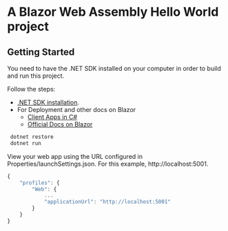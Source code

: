 # A Blazor Web Assembly Hello World project

## Getting Started

You need to have the .NET SDK installed on your computer in order to build and run this project.

Follow the steps:

- [.NET SDK installation](https://dotnet.microsoft.com/download?WT.mc_id=helloworlds-github-shboyer).
- For Deployment and other docs on Blazor
  - [Client Apps in C#](https://dotnet.microsoft.com/apps/aspnet/web-apps/blazor?WT.mc_id=helloworld-github-shboyer)
  - [Official Docs on Blazor](https://docs.microsoft.com/aspnet/core/blazor/?view=aspnetcore-3.1&WT.mc_id=helloworld-github-shboyer)

```bash
 dotnet restore
 dotnet run
```

View your web app using the URL configured in Properties/launchSettings.json. For this example, http://localhost:5001.

```javascript
{
    "profiles": {
        "Web": {
            ...
            "applicationUrl": "http://localhost:5001"
        }
    }
}
```
